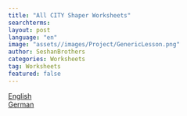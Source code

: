 ```yaml
---
title: "All CITY Shaper Worksheets"
searchterms: 
layout: post
language: "en"
image: "assets//images/Project/GenericLesson.png"
author: SeshanBrothers
categories: Worksheets
tag: Worksheets
featured: false
---
```


<a href="/translations/en-us/Worksheets/AllWorksheets.pdf">English</a>
<br>
<a href="/translations/en-us/Worksheets/AllWorksheets-de.pdf">German</a>
